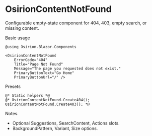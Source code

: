 # OsirionContentNotFound

Configurable empty-state component for 404, 403, empty search, or missing content.

Basic usage

```razor
@using Osirion.Blazor.Components

<OsirionContentNotFound 
    ErrorCode="404"
    Title="Page Not Found"
    Message="The page you requested does not exist."
    PrimaryButtonText="Go Home"
    PrimaryButtonUrl="/" />
```

Presets

```razor
@* Static helpers *@
@* OsirionContentNotFound.Create404(); OsirionContentNotFound.Create403(); *@
```

Notes

- Optional Suggestions, SearchContent, Actions slots.
- BackgroundPattern, Variant, Size options.
